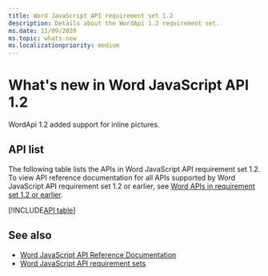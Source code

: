 ```yaml
---
title: Word JavaScript API requirement set 1.2
description: Details about the WordApi 1.2 requirement set.
ms.date: 11/09/2020
ms.topic: whats-new
ms.localizationpriority: medium
---
```


# What's new in Word JavaScript API 1.2

WordApi 1.2 added support for inline pictures.

## API list

The following table lists the APIs in Word JavaScript API requirement set 1.2. To view API reference documentation for all APIs supported by Word JavaScript API requirement set 1.2 or earlier, see [Word APIs in requirement set 1.2 or earlier](/javascript/api/word?view=word-js-1.2&preserve-view=true).

[!INCLUDE[API table](../../includes/word-1_2.md)]

## See also

- [Word JavaScript API Reference Documentation](/javascript/api/word)
- [Word JavaScript API requirement sets](word-api-requirement-sets.md)
